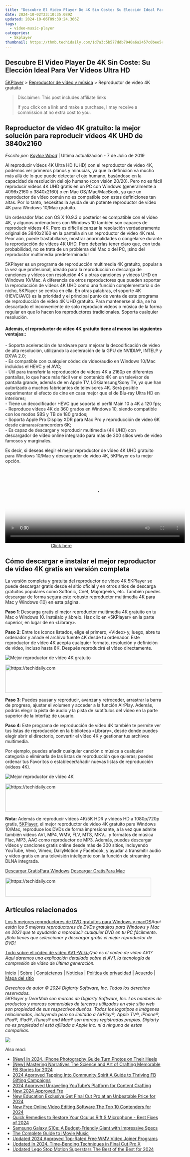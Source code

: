 ```yaml
---
title: "Descubre El Video Player De 4K Sin Coste: Su Elección Ideal Para Ver Vídeos Ultra HD"
date: 2024-10-02T23:10:35.089Z
updated: 2024-10-06T09:39:24.366Z
tags:
  - video-music-player
categories:
  - 5kplayer
thumbnail: https://thmb.techidaily.com/1d7a3c5b577ddb7940a6a2457c0bee5c40f1807e21452ed2f6065cb51e5a9f16.jpg
---
```


## Descubre El Video Player De 4K Sin Coste: Su Elección Ideal Para Ver Vídeos Ultra HD

[5KPlayer](https://tools.techidaily.com/5kplayer/products/) \> [Reproductor de vídeo y música](https://tools.techidaily.com/5kplayer/video-music-player/) \> Reproductor de vídeo 4K gratuito 

>  Disclaimer: This post includes affiliate links
>
>  If you click on a link and make a purchase, I may receive a commission at no extra cost to you.
>

## Reproductor de vídeo 4K gratuito: la mejor solución para reproducir vídeos 4K UHD de 3840x2160

 _Escrito por: [Kaylee Wood](https://twitter.com/CoolKateylee?lang=en)_ | Ultima actualización - 7 de Julio de 2019

Al reproducir vídeos 4K Ultra HD (UHD) con el reproductor de vídeo 4K, podemos ver primeros planos y minucias, ya que la definición va mucho más allá de lo que puede detectar el ojo humano, basándose en la capacidad de resolución del ojo humano (con visión 20/20). Pero no es fácil reproducir vídeos 4K UHD gratis en un PC con Windows (generalmente a 4096x2160 o 3840x2160) o en Mac OS/iMac/MacBook, ya que un reproductor de vídeo común no es compatible con estas definiciones tan altas. Por lo tanto, necesitas la ayuda de un potente reproductor de vídeo 4K para Windows 10/Mac gratuito.

Un ordenador Mac con OS X 10.9.3 o posterior es compatible con el vídeo 4K, y algunos ordenadores con Windows 10 también son capaces de reproducir vídeos 4K. Pero es difícil alcanzar la resolución verdaderamente original de 3840x2160 en la pantalla sin un reproductor de vídeo 4K real. Peor aún, puede trastabillarse, mostrar anormalidades o congelarse durante la reproducción de vídeos 4K UHD. Pero deberías tener claro que, con toda probabilidad, no se trata de un problema del Mac o del PC, ¡sino del reproductor multimedia predeterminado!

5KPlayer es un programa de reproducción multimedia 4K gratuito, popular a la vez que profesional, ideado para la reproducción o descarga de canciones y vídeos con resolución 4K u otras canciones y vídeos UHD en Windows 10/Mac. A diferencia de otros reproductores que pueden soportar la reproducción de vídeos 4K UHD como una función complementaria o de nicho, 5KPlayer se centra en ella. En otras palabras, el soporte 4K (HEVC/AVC) es la prioridad y el principal punto de venta de este programa de reproducción de vídeo 4K UHD gratuito. Para mantenerse al día, se ha descartado el inconveniente de solo reproducir vídeos o música de la forma regular en que lo hacen los reproductores tradicionales. Soporta cualquier resolución.

#### **Además, el reproductor de vídeo 4K gratuito tiene al menos las siguientes ventajas:**:

\- Soporta aceleración de hardware para mejorar la decodificación de vídeo de alta resolución, utilizando la aceleración de la GPU de NVIDIA®, INTEL® y DXVA 2.0;  
\- Es compatible con cualquier códec de vídeo/audio en Windows 10/Mac incluidos el HEVC y el AVC;  
\- Útil para transferir la reproducción de vídeos 4K a 2160p en diferentes pantallas, lo que hace más fácil ver el contenido 4K en un televisor de pantalla grande, además de en Apple TV, LG/Samsung/Sony TV, ya que han autorizado a muchos fabricantes de televisores 4K. Será posible experimentar el efecto de cine en casa mejor que el de Blu-ray Ultra HD en interiores;  
\- Tiene un decodificador HEVC que soporta el perfil Main 10 a 4K a 120 fps;  
\- Reproduce vídeos 4K de 360 grados en Windows 10, siendo compatible con los modos SBS y TB de 180 grados;  
\- Soporta Apple Pro Display XDR para Mac Pro y reproducción de vídeo 6K desde cámaras/camcorders 6K;  
\- Es capaz de descargar y reproducir multimedia (4K UHD) con descargador de vídeo online integrado para más de 300 sitios web de vídeo famosos y marginales.

Es decir, si deseas elegir el mejor reproductor de vídeo 4K UHD gratuito para Windows 10/Mac y descargador de vídeo 4K, 5KPlayer es tu mejor opción.

<!-- affiliate ads begin -->
<span id="1983575">
					<video width="576" height="240" style="cursor:pointer"
           poster="//a.impactradius-go.com/display-clicktoplayimage/1983575.png"
           onclick="if(!this.playClicked){this.play();this.setAttribute('controls',true);this.playClicked=true;}">
	   <source src="//a.impactradius-go.com/display-ad/22993-1983575">
	   <img src="//a.impactradius-go.com/display-clicktoplayimage/1983575.png" style="border: none; height: 100%; width: 100%; object-fit: contain">
	</video>
	<div style="width:360px;text-align:center"><a href="javascript:window.open(decodeURIComponent('https%3A%2F%2Fhomestyler.sjv.io%2Fc%2F5597632%2F1983575%2F22993'), '_blank');void(0);">Click here</a></div>
</span>
<img height="0" width="0" src="https://imp.pxf.io/i/5597632/1983575/22993" style="position:absolute;visibility:hidden;" border="0" />
<!-- affiliate ads end -->

## Cómo descargar e instalar el mejor reproductor de vídeo 4K gratis en versión completa

La versión completa y gratuita del reproductor de vídeo 4K 5KPlayer se puede descargar gratis desde el sitio oficial y en otros sitios de descarga gratuitos populares como Softonic, Cnet, Majorgeeks, etc. También puedes descargar de forma segura este robusto reproductor multimedia 4K para Mac y Windows (10) en esta página. 

**Paso 1**: Descarga gratis el mejor reproductor multimedia 4K gratuito en tu Mac o Windows 10\. Instálalo y ábrelo. Haz clic en «5KPlayer» en la parte superior, en lugar de en «Library».

**Paso 2**: Entre los iconos listados, elige el primero, «Video» y, luego, abre tu ordenador y añade el archivo fuente 4K desde tu ordenador. Este reproductor de vídeo 4K acepta cualquier formato, resolución y definición de vídeo, incluso hasta 8K. Después reproducirá el vídeo directamente.

![Mejor reproductor de vídeo 4K gratuito](https://www.5kplayer.com/video-music-player-es/../video-music-player/img/youtube-0119-01.png) 

<!-- affiliate ads begin -->
<a href="https://unicoeye.pxf.io/c/5597632/2134489/18498" target="_top" id="2134489">
  <img src="//a.impactradius-go.com/display-ad/18498-2134489" border="0" alt="https://techidaily.com" width="728" height="90"/>
</a>
<img height="0" width="0" src="https://unicoeye.pxf.io/i/5597632/2134489/18498" style="position:absolute;visibility:hidden;" border="0" />
<!-- affiliate ads end -->

**Paso 3**: Puedes pausar y reproducir, avanzar y retroceder, arrastrar la barra de progreso, ajustar el volumen y acceder a la función AirPlay. Además, podrás elegir la pista de audio y la pista de subtítulos del vídeo en la parte superior de la interfaz de usuario.

**Paso 4**: Este programa de reproducción de vídeo 4K también te permite ver tus listas de reproducción en la biblioteca «Library», desde donde puedes elegir abrir el directorio, convertir el vídeo 4K y gestionar tus archivos multimedia.

Por ejemplo, puedes añadir cualquier canción o música a cualquier categoría o eliminarla de las listas de reproducción que quieras; puedes ordenar tus Favoritos o establecer/añadir nuevas listas de reproducción (vídeos 4K).

![Mejor reproductor de vídeo 4K](https://www.5kplayer.com/video-music-player-es/../video-music-player/img/5kplayer-4k.jpg) 

<!-- affiliate ads begin -->
<a href="https://appsumo.8odi.net/c/5597632/2132162/7443" target="_top" id="2132162">
  <img src="//a.impactradius-go.com/display-ad/7443-2132162" border="0" alt="https://techidaily.com" width="728" height="90"/>
</a>
<img height="0" width="0" src="https://appsumo.8odi.net/i/5597632/2132162/7443" style="position:absolute;visibility:hidden;" border="0" />
<!-- affiliate ads end -->

**Nota:** Además de reproducir vídeos 4K/5K HDR y vídeos HD a 1080p/720p gratis, [5KPlayer](https://tools.techidaily.com/5kplayer/products/), el mejor reproductor de vídeo 4K gratuito para Windows 10/Mac, reproduce los DVDs de forma impresionante, a la vez que admite también vídeos AVI, MP4, WMV, FLV, MTS, MKV... y formatos de música Flac, MP3, AAC como reproductor de MP3\. Además, puedes descargar vídeos y canciones gratis online desde más de 300 sitios, incluyendo YouTube, Vevo, Vimeo, DailyMotion y Facebook, y ayudar a transmitir audio y vídeo gratis en una televisión inteligente con la función de streaming DLNA integrada.

[Descargar GratisPara Windows](https://tools.techidaily.com/5kplayer/products/) [Descargar GratisPara Mac](https://tools.techidaily.com/5kplayer/products/) 

<!-- affiliate ads begin -->
<a href="https://bluettius.sjv.io/c/5597632/2139118/17108" target="_top" id="2139118">
  <img src="//a.impactradius-go.com/display-ad/17108-2139118" border="0" alt="https://techidaily.com" width="468" height="60"/>
</a>
<img height="0" width="0" src="https://bluettius.sjv.io/i/5597632/2139118/17108" style="position:absolute;visibility:hidden;" border="0" />
<!-- affiliate ads end -->

## Artículos relacionados

[Los 5 mejores reproductores de DVD gratuitos para Windows y macOS](https://tools.techidaily.com/5kplayer/video-music-player/)_Aquí están los 5 mejores reproductores de DVDs gratuitos para Windows y Mac en 2021 que te ayudarán a reproducir cualquier DVD en tu PC fácilmente. ¡Solo tienes que seleccionar y descargar gratis el mejor reproductor de DVD!_

[Todo sobre el códec de vídeo AV1 -Wiki](https://tools.techidaily.com/5kplayer/video-music-player/)_¿Qué es el códec de vídeo AV1? Aquí daremos una explicación detallada sobre el AV1, la tecnología de compresión de vídeo de última generación._

[Inicio](https://tools.techidaily.com/5kplayer/products/) | [Sobre](https://tools.techidaily.com/5kplayer/products/) | [Contáctenos](https://tools.techidaily.com/5kplayer/products/) | [Noticias](https://tools.techidaily.com/5kplayer/products/) | [Política de privacidad](https://tools.techidaily.com/5kplayer/products/) | [Acuerdo](https://tools.techidaily.com/5kplayer/products/) | [Mapa del sitio](https://tools.techidaily.com/5kplayer/products/)

_Derechos de autor © 2024 Digiarty Software, Inc. Todos los derechos reservados._  
_5KPlayer y DearMob son marcas de Digiarty Software, Inc. Los nombres de productos y marcas comerciales de terceros utilizados en este sitio web son propiedad de sus respectivos dueños. Todos los logotipos e imágenes relacionados, incluyendo pero no limitado a AirPlay®, Apple TV®, iPhone®, iPod®, iPad®, iTunes® and Mac® son marcas registradas propias. Digiarty no es propiedad ni está afiliada a Apple Inc. ni a ninguna de estas compañías._ 

[![](https://www.5kplayer.com/video-music-player-es/../video-music-player/img/back.png)](https://www.5kplayer.com/video-music-player-es/#)

<ins class="adsbygoogle"
     style="display:block"
     data-ad-format="autorelaxed"
     data-ad-client="ca-pub-7571918770474297"
     data-ad-slot="1223367746"></ins>

<ins class="adsbygoogle"
     style="display:block"
     data-ad-client="ca-pub-7571918770474297"
     data-ad-slot="8358498916"
     data-ad-format="auto"
     data-full-width-responsive="true"></ins>

<span class="atpl-alsoreadstyle">Also read:</span>
<div><ul>
<li><a href="https://fox-helps.techidaily.com/new-in-2024-iphone-photography-guide-turn-photos-on-their-heels/"><u>[New] In 2024, IPhone Photography Guide Turn Photos on Their Heels</u></a></li>
<li><a href="https://facebook-video-recording.techidaily.com/new-mastering-narratives-the-science-and-art-of-crafting-memorable-fb-stories-for-2024/"><u>[New] Mastering Narratives The Science and Art of Crafting Memorable FB Stories for 2024</u></a></li>
<li><a href="https://some-approaches.techidaily.com/2024-approved-tapping-into-community-spirit-a-guide-to-thriving-fb-gifting-campaigns/"><u>2024 Approved Tapping Into Community Spirit A Guide to Thriving FB Gifting Campaigns</u></a></li>
<li><a href="https://youtube-help.techidaily.com/2024-approved-unraveling-youtubes-platform-for-content-crafting/"><u>2024 Approved Unraveling YouTube’s Platform for Content Crafting</u></a></li>
<li><a href="https://video-ai-editor.techidaily.com/new-2024-approved-fre/"><u>New 2024 Approved Fre</u></a></li>
<li><a href="https://video-ai-editor.techidaily.com/new-education-exclusive-get-final-cut-pro-at-an-unbeatable-price-for-2024/"><u>New Education Exclusive Get Final Cut Pro at an Unbeatable Price for 2024</u></a></li>
<li><a href="https://video-ai-editor.techidaily.com/new-free-online-video-editing-software-the-top-10-contenders-for-2024/"><u>New Free Online Video Editing Software The Top 10 Contenders for 2024</u></a></li>
<li><a href="https://sound-issues.techidaily.com/quick-remedies-to-restore-your-oculus-rift-s-microphone-best-fixes-of-2024/"><u>Quick Remedies to Restore Your Oculus Rift S Microphone - Best Fixes of 2024</u></a></li>
<li><a href="https://buynow-reviews.techidaily.com/samsung-galaxy-s10e-a-budget-friendly-giant-with-impressive-specs/"><u>Samsung Galaxy S10e: A Budget-Friendly Giant with Impressive Specs</u></a></li>
<li><a href="https://extra-information.techidaily.com/the-complete-guide-to-imovie-music/"><u>The Complete Guide to iMovie Music</u></a></li>
<li><a href="https://video-ai-editor.techidaily.com/updated-2024-approved-top-rated-free-wmv-video-joiner-programs/"><u>Updated 2024 Approved Top-Rated Free WMV Video Joiner Programs</u></a></li>
<li><a href="https://video-ai-editor.techidaily.com/updated-in-2024-time-bending-techniques-in-final-cut-pro-x/"><u>Updated In 2024, Time-Bending Techniques in Final Cut Pro X</u></a></li>
<li><a href="https://smart-video-editing.techidaily.com/updated-lego-stop-motion-superstars-the-best-of-the-best-for-2024/"><u>Updated Lego Stop Motion Superstars The Best of the Best for 2024</u></a></li>
</ul></div>

